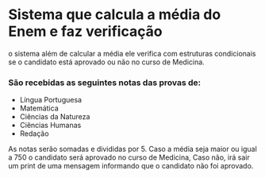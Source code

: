 # Sistema que calcula a média do Enem e faz verificação 
o sistema além de calcular a média ele verifica
com estruturas condicionais se o candidato está aprovado 
ou não no curso de Medicina.

### São recebidas as seguintes notas das provas de:
- Língua Portuguesa
- Matemática
- Ciências da Natureza
- Ciências Humanas
- Redação

As notas serão somadas e divididas por 5.
Caso a média seja maior ou igual a 750 o candidato será 
aprovado no curso de Medicina,
Caso não, irá sair um print de uma mensagem
informando que o candidato não foi aprovado.
